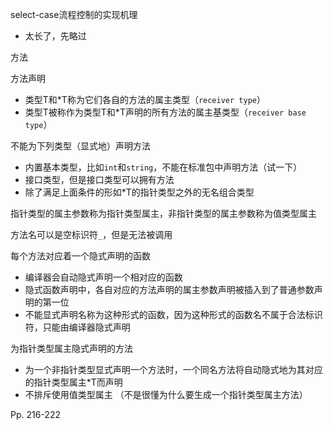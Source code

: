 select-case流程控制的实现机理

-   太长了，先略过



方法

方法声明

-   类型T和*T称为它们各自的方法的属主类型（`receiver type`）
-   类型T被称作为类型T和*T声明的所有方法的属主基类型（`receiver base type`）



不能为下列类型（显式地）声明方法

-   内置基本类型，比如`int`和`string`，不能在标准包中声明方法（试一下）
-   接口类型，但是接口类型可以拥有方法
-   除了满足上面条件的形如*T的指针类型之外的无名组合类型



指针类型的属主参数称为指针类型属主，非指针类型的属主参数称为值类型属主

方法名可以是空标识符`_`，但是无法被调用



每个方法对应着一个隐式声明的函数

-   编译器会自动隐式声明一个相对应的函数
-   隐式函数声明中，各自对应的方法声明的属主参数声明被插入到了普通参数声明的第一位
-   不能显式声明名称为这种形式的函数，因为这种形式的函数名不属于合法标识符，只能由编译器隐式声明



为指针类型属主隐式声明的方法

-   为一个非指针类型显式声明一个方法时，一个同名方法将自动隐式地为其对应的指针类型属主*T而声明
-   不排斥使用值类型属主 （不是很懂为什么要生成一个指针类型属主方法）



Pp. 216-222